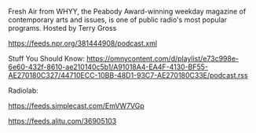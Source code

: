 Fresh Air from WHYY, the Peabody Award-winning weekday magazine of contemporary arts and issues, is one of public radio's most popular programs. Hosted by Terry Gross

https://feeds.npr.org/381444908/podcast.xml


Stuff You Should Know:
https://omnycontent.com/d/playlist/e73c998e-6e60-432f-8610-ae210140c5b1/A91018A4-EA4F-4130-BF55-AE270180C327/44710ECC-10BB-48D1-93C7-AE270180C33E/podcast.rss


Radiolab:

https://feeds.simplecast.com/EmVW7VGp


https://feeds.alitu.com/36905103

